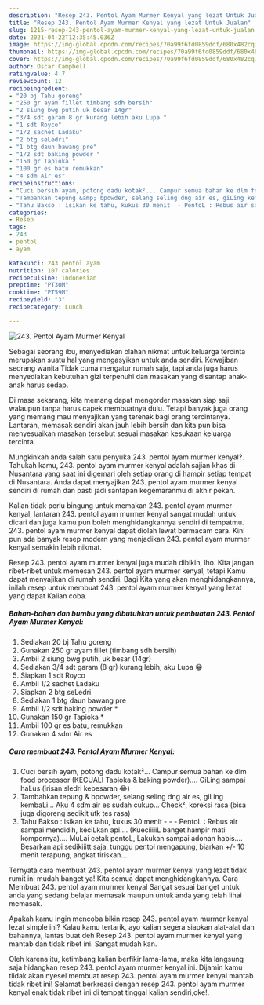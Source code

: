 ```yaml
---
description: "Resep 243. Pentol Ayam Murmer Kenyal yang lezat Untuk Jualan"
title: "Resep 243. Pentol Ayam Murmer Kenyal yang lezat Untuk Jualan"
slug: 1215-resep-243-pentol-ayam-murmer-kenyal-yang-lezat-untuk-jualan
date: 2021-04-22T12:35:45.036Z
image: https://img-global.cpcdn.com/recipes/70a99f6fd0859ddf/680x482cq70/243-pentol-ayam-murmer-kenyal-foto-resep-utama.jpg
thumbnail: https://img-global.cpcdn.com/recipes/70a99f6fd0859ddf/680x482cq70/243-pentol-ayam-murmer-kenyal-foto-resep-utama.jpg
cover: https://img-global.cpcdn.com/recipes/70a99f6fd0859ddf/680x482cq70/243-pentol-ayam-murmer-kenyal-foto-resep-utama.jpg
author: Oscar Campbell
ratingvalue: 4.7
reviewcount: 12
recipeingredient:
- "20 bj Tahu goreng"
- "250 gr ayam fillet timbang sdh bersih"
- "2 siung bwg putih uk besar 14gr"
- "3/4 sdt garam 8 gr kurang lebih aku Lupa "
- "1 sdt Royco"
- "1/2 sachet Ladaku"
- "2 btg seLedri"
- "1 btg daun bawang pre"
- "1/2 sdt baking powder "
- "150 gr Tapioka "
- "100 gr es batu remukkan"
- "4 sdm Air es"
recipeinstructions:
- "Cuci bersih ayam, potong dadu kotak²... Campur semua bahan ke dlm food processor (KECUALI Tapioka &amp; baking powder).... GiLing sampai haLus (irisan sledri kebesaran 😂)"
- "Tambahkan tepung &amp; bpowder, selang seling dng air es, giLing kembaLi... Aku 4 sdm air es sudah cukup... Check², koreksi rasa (bisa juga digoreng sedikit utk tes rasa)"
- "Tahu Bakso : isikan ke tahu, kukus 30 menit  - PentoL : Rebus air sampai mendidih, keciLkan api.... (KueciiiiiL banget hampir mati kompornya).... MuLai cetak pentoL, Lakukan sampai adonan habis.... Besarkan api sedikiiitt saja, tunggu pentol mengapung, biarkan +/- 10 menit terapung, angkat tiriskan...."
categories:
- Resep
tags:
- 243
- pentol
- ayam

katakunci: 243 pentol ayam 
nutrition: 107 calories
recipecuisine: Indonesian
preptime: "PT30M"
cooktime: "PT59M"
recipeyield: "3"
recipecategory: Lunch

---
```



![243. Pentol Ayam Murmer Kenyal](https://img-global.cpcdn.com/recipes/70a99f6fd0859ddf/680x482cq70/243-pentol-ayam-murmer-kenyal-foto-resep-utama.jpg)

Sebagai seorang ibu, menyediakan olahan nikmat untuk keluarga tercinta merupakan suatu hal yang mengasyikan untuk anda sendiri. Kewajiban seorang  wanita Tidak cuma mengatur rumah saja, tapi anda juga harus menyediakan kebutuhan gizi terpenuhi dan masakan yang disantap anak-anak harus sedap.

Di masa  sekarang, kita memang dapat mengorder masakan siap saji walaupun tanpa harus capek membuatnya dulu. Tetapi banyak juga orang yang memang mau menyajikan yang terenak bagi orang tercintanya. Lantaran, memasak sendiri akan jauh lebih bersih dan kita pun bisa menyesuaikan masakan tersebut sesuai masakan kesukaan keluarga tercinta. 



Mungkinkah anda salah satu penyuka 243. pentol ayam murmer kenyal?. Tahukah kamu, 243. pentol ayam murmer kenyal adalah sajian khas di Nusantara yang saat ini digemari oleh setiap orang di hampir setiap tempat di Nusantara. Anda dapat menyajikan 243. pentol ayam murmer kenyal sendiri di rumah dan pasti jadi santapan kegemaranmu di akhir pekan.

Kalian tidak perlu bingung untuk memakan 243. pentol ayam murmer kenyal, lantaran 243. pentol ayam murmer kenyal sangat mudah untuk dicari dan juga kamu pun boleh menghidangkannya sendiri di tempatmu. 243. pentol ayam murmer kenyal dapat diolah lewat bermacam cara. Kini pun ada banyak resep modern yang menjadikan 243. pentol ayam murmer kenyal semakin lebih nikmat.

Resep 243. pentol ayam murmer kenyal juga mudah dibikin, lho. Kita jangan ribet-ribet untuk memesan 243. pentol ayam murmer kenyal, tetapi Kamu dapat menyajikan di rumah sendiri. Bagi Kita yang akan menghidangkannya, inilah resep untuk membuat 243. pentol ayam murmer kenyal yang lezat yang dapat Kalian coba.

<!--inarticleads1-->

##### Bahan-bahan dan bumbu yang dibutuhkan untuk pembuatan 243. Pentol Ayam Murmer Kenyal:

1. Sediakan 20 bj Tahu goreng
1. Gunakan 250 gr ayam fillet (timbang sdh bersih)
1. Ambil 2 siung bwg putih, uk besar (14gr)
1. Sediakan 3/4 sdt garam (8 gr) kurang lebih, aku Lupa 😁
1. Siapkan 1 sdt Royco
1. Ambil 1/2 sachet Ladaku
1. Siapkan 2 btg seLedri
1. Sediakan 1 btg daun bawang pre
1. Ambil 1/2 sdt baking powder *
1. Gunakan 150 gr Tapioka *
1. Ambil 100 gr es batu, remukkan
1. Gunakan 4 sdm Air es




<!--inarticleads2-->

##### Cara membuat 243. Pentol Ayam Murmer Kenyal:

1. Cuci bersih ayam, potong dadu kotak²... Campur semua bahan ke dlm food processor (KECUALI Tapioka &amp; baking powder).... GiLing sampai haLus (irisan sledri kebesaran 😂)
1. Tambahkan tepung &amp; bpowder, selang seling dng air es, giLing kembaLi... Aku 4 sdm air es sudah cukup... Check², koreksi rasa (bisa juga digoreng sedikit utk tes rasa)
1. Tahu Bakso : isikan ke tahu, kukus 30 menit -  - - PentoL : Rebus air sampai mendidih, keciLkan api.... (KueciiiiiL banget hampir mati kompornya).... MuLai cetak pentoL, Lakukan sampai adonan habis.... Besarkan api sedikiiitt saja, tunggu pentol mengapung, biarkan +/- 10 menit terapung, angkat tiriskan....




Ternyata cara membuat 243. pentol ayam murmer kenyal yang lezat tidak rumit ini mudah banget ya! Kita semua dapat menghidangkannya. Cara Membuat 243. pentol ayam murmer kenyal Sangat sesuai banget untuk anda yang sedang belajar memasak maupun untuk anda yang telah lihai memasak.

Apakah kamu ingin mencoba bikin resep 243. pentol ayam murmer kenyal lezat simple ini? Kalau kamu tertarik, ayo kalian segera siapkan alat-alat dan bahannya, lantas buat deh Resep 243. pentol ayam murmer kenyal yang mantab dan tidak ribet ini. Sangat mudah kan. 

Oleh karena itu, ketimbang kalian berfikir lama-lama, maka kita langsung saja hidangkan resep 243. pentol ayam murmer kenyal ini. Dijamin kamu tiidak akan nyesel membuat resep 243. pentol ayam murmer kenyal mantab tidak ribet ini! Selamat berkreasi dengan resep 243. pentol ayam murmer kenyal enak tidak ribet ini di tempat tinggal kalian sendiri,oke!.

